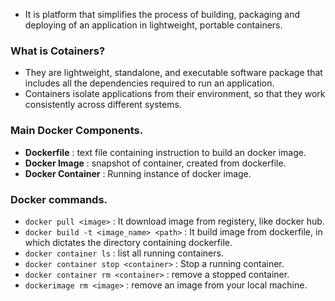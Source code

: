 - It is platform that simplifies the process of building, packaging and deploying of an application in lightweight, portable containers.

### What is Cotainers?
- They are lightweight, standalone, and executable software package that includes all the dependencies required to run an application.
- Containers isolate applications from their environment, so that they work consistently across different systems.

### Main Docker Components.
- **Dockerfile** : text file containing instruction to build an docker image.
- **Docker Image** : snapshot of container, created from dockerfile.
- **Docker Container** : Running instance of docker image.

### Docker commands.
- `docker pull <image>` : It download image from registery, like docker hub.
- `docker build -t <image_name> <path>` : It build image from dockerfile, in which <path> dictates the directory containing dockerfile.
- `docker container ls` : list all running containers.
- `docker container stop <container>` : Stop a running container.
- `docker container rm <container>` : remove a stopped container.
- `dockerimage rm <image>` : remove an image from your local machine.